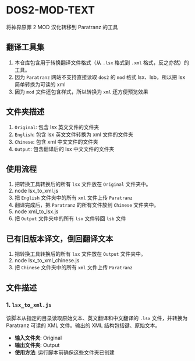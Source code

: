 # DOS2-MOD-TEXT

将神界原罪 2 MOD 汉化转移到 Paratranz 的工具

## 翻译工具集

1. 本仓库包含用于转换翻译文件格式（从 `.lsx` 格式到 `.xml` 格式，反之亦然）的工具。
2. 因为 `Paratranz` 网站不支持直接读取 `dos2` 的 `mod` 格式 lsx、lsb，所以把 lsx 简单转换为可读的 xml
3. 因为 `mod` 文件还包含样式，所以转换为 `xml` 还方便预览效果

## 文件夹描述

1. `Original`: 包含 lsx 英文文件的文件夹
2. `English`: 包含 lsx 英文文件转换为 xml 文件的文件夹
3. `Chinese`: 包含 xml 中文文件的文件夹
4. `Output`: 包含翻译后的 lsx 中文文件的文件夹

## 使用流程

1. 把转换工具转换后的所有 `lsx` 文件放在 `Original` 文件夹中。
2. node lsx_to_xml.js
3. 把 `English` 文件夹中的所有 `xml` 文件上传 `Paratranz`
4. 翻译完成后，把 `Paratranz` 的所有文件放到 `Chinese` 文件夹中。
5. node xml_to_lsx.js
6. 把 `Output` 文件夹中的所有 `lsx` 文件转回 `lsb` 文件

## 已有旧版本译文，倒回翻译文本

1. 把转换工具转换后的所有 `lsx` 文件放在 `Output` 文件夹中。
2. node lsx_to_xml_chinese.js
3. 把 `Chinese` 文件夹中的所有 `xml` 文件上传 `Paratranz`

## 文件描述

### 1. `lsx_to_xml.js`

该脚本从指定的目录读取原始文本、英文翻译和中文翻译的 `.lsx` 文件，并转换为 Paratranz 可读的 XML 文件。输出的 XML 结构包括键、原始文本。

- **输入文件夹**: Original
- **输出文件夹**: Output
- **使用方法**: 运行脚本前确保这些文件夹已创建

<!-- ### 2. `tra_to_json_without_Chinese.py`

与 `tra_to_json_with_Chinese.py` 类似，该脚本处理 `.tra` 文件，但输出的 JSON 文件不包括中文翻译。当只需要原文和上下文时，此脚本非常有用。

- **输入文件夹**：Original, English
- **输出文件夹**：Output_Json
- **使用方法**：确保在运行前文件夹已正确设置。

### 3. `json_to_tra.py`

将 JSON 文件转换回 `.tra` 格式。该脚本处理每一个 JSON 条目，并生成 `.tra` 文件，保留 JSON 中 `translation` 字段的所有换行符（`\n`）和其他格式。

- **输入文件夹**：Chinese
- **输出文件夹**：Output
- **使用方法**：将 JSON 文件放在 'Chinese' 文件夹中，输出将被导向 'Output' 文件夹。 -->
